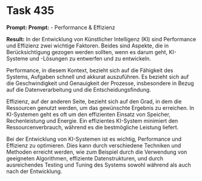 # Task 435

**Prompt:** **Prompt:** - Performance & Effizienz

**Result:**
In der Entwicklung von Künstlicher Intelligenz (KI) sind Performance und Effizienz zwei wichtige Faktoren. Beides sind Aspekte, die in Berücksichtigung gezogen werden sollten, wenn es darum geht, KI-Systeme und -Lösungen zu entwerfen und zu entwickeln.

Performance, in diesem Kontext, bezieht sich auf die Fähigkeit des Systems, Aufgaben schnell und akkurat auszuführen. Es bezieht sich auf die Geschwindigkeit und Genauigkeit der Prozesse, insbesondere in Bezug auf die Datenverarbeitung und die Entscheidungsfindung.

Effizienz, auf der anderen Seite, bezieht sich auf den Grad, in dem die Ressourcen genutzt werden, um das gewünschte Ergebnis zu erreichen. In KI-Systemen geht es oft um den effizienten Einsatz von Speicher, Rechenleistung und Energie. Ein effizientes KI-System minimiert den Ressourcenverbrauch, während es die bestmögliche Leistung liefert.

Bei der Entwicklung von KI-Systemen ist es wichtig, Performance und Effizienz zu optimieren. Dies kann durch verschiedene Techniken und Methoden erreicht werden, wie zum Beispiel durch die Verwendung von geeigneten Algorithmen, effiziente Datenstrukturen, und durch ausreichendes Testing und Tuning des Systems sowohl während als auch nach der Entwicklung.
